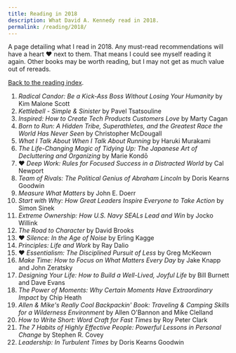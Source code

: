```yaml
---
title: Reading in 2018
description: What David A. Kennedy read in 2018.
permalink: /reading/2018/
---
```


A page detailing what I read in 2018. Any must-read recommendations will have a heart &hearts; next to them. That means I could see myself reading it again. Other books may be worth reading, but I may not get as much value out of rereads.

[Back to the reading index](/reading/).

1. _Radical Candor: Be a Kick-Ass Boss Without Losing Your Humanity_ by Kim Malone Scott
2. _Kettlebell - Simple & Sinister_ by Pavel Tsatsouline
3. _Inspired: How to Create Tech Products Customers Love_ by Marty Cagan
4. _Born to Run: A Hidden Tribe, Superathletes, and the Greatest Race the World Has Never Seen_ by Christopher McDougall
5. _What I Talk About When I Talk About Running_ by Haruki Murakami
6. _The Life-Changing Magic of Tidying Up: The Japanese Art of Decluttering and Organizing_ by Marie Kondō
7. &hearts; _Deep Work: Rules for Focused Success in a Distracted World_ by Cal Newport
8. _Team of Rivals: The Political Genius of Abraham Lincoln_ by Doris Kearns Goodwin
9. _Measure What Matters_ by John E. Doerr
10. _Start with Why: How Great Leaders Inspire Everyone to Take Action_ by Simon Sinek
11. _Extreme Ownership: How U.S. Navy SEALs Lead and Win_ by Jocko Willink
12. _The Road to Character_ by David Brooks
13. &hearts; _Silence: In the Age of Noise_ by Erling Kagge
14. _Principles: Life and Work_ by Ray Dalio
15. &hearts; _Essentialism: The Disciplined Pursuit of Less_ by Greg McKeown
16. _Make Time: How to Focus on What Matters Every Day_ by Jake Knapp and John Zeratsky
17. _Designing Your Life: How to Build a Well-Lived, Joyful Life_ by Bill Burnett and Dave Evans
18. _The Power of Moments: Why Certain Moments Have Extraordinary Impact_ by Chip Heath
19. _Allen & Mike's Really Cool Backpackin' Book: Traveling & Camping Skills for a Wilderness Environment_ by Allen O'Bannon and Mike Clelland
20. _How to Write Short: Word Craft for Fast Times_ by Roy Peter Clark
21. _The 7 Habits of Highly Effective People: Powerful Lessons in Personal Change_ by Stephen R. Covey
22. _Leadership: In Turbulent Times_ by Doris Kearns Goodwin

